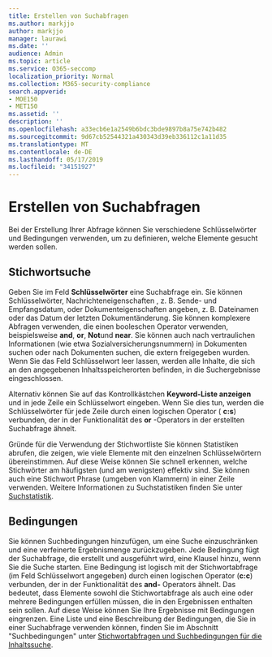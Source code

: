```yaml
---
title: Erstellen von Suchabfragen
ms.author: markjjo
author: markjjo
manager: laurawi
ms.date: ''
audience: Admin
ms.topic: article
ms.service: O365-seccomp
localization_priority: Normal
ms.collection: M365-security-compliance
search.appverid:
- MOE150
- MET150
ms.assetid: ''
description: ''
ms.openlocfilehash: a33ecb6e1a2549b6bdc3bde9897b8a75e742b482
ms.sourcegitcommit: 9d67cb52544321a430343d39eb336112c1a11d35
ms.translationtype: MT
ms.contentlocale: de-DE
ms.lasthandoff: 05/17/2019
ms.locfileid: "34151927"
---
```

# <a name="build-search-queries"></a>Erstellen von Suchabfragen

Bei der Erstellung Ihrer Abfrage können Sie verschiedene Schlüsselwörter und Bedingungen verwenden, um zu definieren, welche Elemente gesucht werden sollen.

## <a name="keyword-searches"></a>Stichwortsuche

Geben Sie im Feld **Schlüsselwörter** eine Suchabfrage ein. Sie können Schlüsselwörter, Nachrichteneigenschaften , z. B. Sende- und Empfangsdatum, oder Dokumenteigenschaften angeben, z. B. Dateinamen oder das Datum der letzten Dokumentänderung. Sie können komplexere Abfragen verwenden, die einen booleschen Operator verwenden, beispielsweise **and**, **or**, **Not**und **near**. Sie können auch nach vertraulichen Informationen (wie etwa Sozialversicherungsnummern) in Dokumenten suchen oder nach Dokumenten suchen, die extern freigegeben wurden. Wenn Sie das Feld Schlüsselwort leer lassen, werden alle Inhalte, die sich an den angegebenen Inhaltsspeicherorten befinden, in die Suchergebnisse eingeschlossen.
    
Alternativ können Sie auf das Kontrollkästchen **Keyword-Liste anzeigen** und in jede Zeile ein Schlüsselwort eingeben. Wenn Sie dies tun, werden die Schlüsselwörter für jede Zeile durch einen logischen Operator ( **c:s**) verbunden, der in der Funktionalität des **or** -Operators in der erstellten Suchabfrage ähnelt. 
    
Gründe für die Verwendung der Stichwortliste Sie können Statistiken abrufen, die zeigen, wie viele Elemente mit den einzelnen Schlüsselwörtern übereinstimmen. Auf diese Weise können Sie schnell erkennen, welche Stichwörter am häufigsten (und am wenigsten) effektiv sind. Sie können auch eine Stichwort Phrase (umgeben von Klammern) in einer Zeile verwenden. Weitere Informationen zu Suchstatistiken finden Sie unter [Suchstatistik](search-statistics.md).

## <a name="conditions"></a>Bedingungen
    
Sie können Suchbedingungen hinzufügen, um eine Suche einzuschränken und eine verfeinerte Ergebnismenge zurückzugeben. Jede Bedingung fügt der Suchabfrage, die erstellt und ausgeführt wird, eine Klausel hinzu, wenn Sie die Suche starten. Eine Bedingung ist logisch mit der Stichwortabfrage (im Feld Schlüsselwort angegeben) durch einen logischen Operator (**c:c**) verbunden, der in der Funktionalität des **and-** Operators ähnelt. Das bedeutet, dass Elemente sowohl die Stichwortabfrage als auch eine oder mehrere Bedingungen erfüllen müssen, die in den Ergebnissen enthalten sein sollen. Auf diese Weise können Sie Ihre Ergebnisse mit Bedingungen eingrenzen. Eine Liste und eine Beschreibung der Bedingungen, die Sie in einer Suchabfrage verwenden können, finden Sie im Abschnitt "Suchbedingungen" unter [Stichwortabfragen und Suchbedingungen für die Inhaltssuche](../keyword-queries-and-search-conditions.md#search-conditions).


